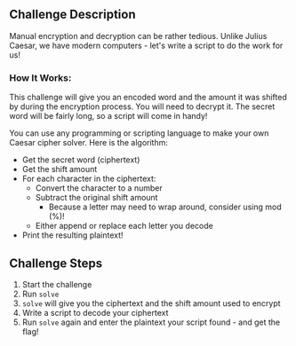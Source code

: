 ## Challenge Description
Manual encryption and decryption can be rather tedious. Unlike Julius Caesar, we have modern computers - let's write a script to do the work for us!

### How It Works:
This challenge will give you an encoded word and the amount it was shifted by during the encryption process. You will need to decrypt it. 
The secret word will be fairly long, so a script will come in handy!

You can use any programming or scripting language to make your own Caesar cipher solver. 
Here is the algorithm:

- Get the secret word (ciphertext)
- Get the shift amount
- For each character in the ciphertext:
    - Convert the character to a number
    - Subtract the original shift amount
        - Because a letter may need to wrap around, consider using mod (%)!
    - Either append or replace each letter you decode
- Print the resulting plaintext!

## Challenge Steps
1. Start the challenge
2. Run `solve`
3. `solve` will give you the ciphertext and the shift amount used to encrypt
4. Write a script to decode your ciphertext
5. Run `solve` again and enter the plaintext your script found - and get the flag!
